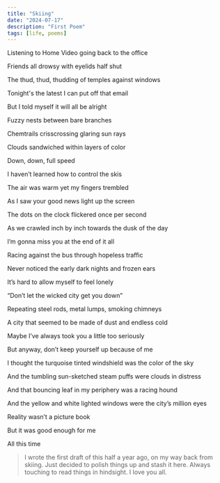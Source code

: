 ```yaml
---
title: "Skiing"
date: "2024-07-17"
description: "First Poem"
tags: [life, poems]
---
```


Listening to Home Video going back to the office

Friends all drowsy with eyelids half shut

The thud, thud, thudding of temples against windows

Tonight's the latest I can put off that email

But I told myself it will all be alright


Fuzzy nests between bare branches

Chemtrails crisscrossing glaring sun rays

Clouds sandwiched within layers of color

Down, down, full speed

I haven’t learned how to control the skis


The air was warm yet my fingers trembled

As I saw your good news light up the screen

The dots on the clock flickered once per second

As we crawled inch by inch towards the dusk of the day

I’m gonna miss you at the end of it all


Racing against the bus through hopeless traffic

Never noticed the early dark nights and frozen ears

It’s hard to allow myself to feel lonely

“Don’t let the wicked city get you down”


Repeating steel rods, metal lumps, smoking chimneys

A city that seemed to be made of dust and endless cold

Maybe I’ve always took you a little too seriously

But anyway, don’t keep yourself up because of me


I thought the turquoise tinted windshield was the color of the sky

And the tumbling sun-sketched steam puffs were clouds in distress

And that bouncing leaf in my periphery was a racing hound

And the yellow and white lighted windows were the city’s million eyes

Reality wasn’t a picture book

But it was good enough for me

All this time


> I wrote the first draft of this half a year ago, on my way back from skiing. Just decided to polish things up and stash it here. Always touching to read things in hindsight. I love you all.
